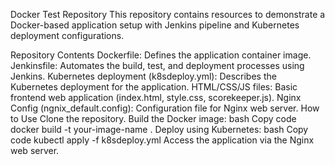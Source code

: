 Docker Test Repository
This repository contains resources to demonstrate a Docker-based application setup with Jenkins pipeline and Kubernetes deployment configurations.

Repository Contents
Dockerfile: Defines the application container image.
Jenkinsfile: Automates the build, test, and deployment processes using Jenkins.
Kubernetes deployment (k8sdeploy.yml): Describes the Kubernetes deployment for the application.
HTML/CSS/JS files: Basic frontend web application (index.html, style.css, scorekeeper.js).
Nginx Config (ngnix_default.config): Configuration file for Nginx web server.
How to Use
Clone the repository.
Build the Docker image:
bash
Copy code
docker build -t your-image-name .
Deploy using Kubernetes:
bash
Copy code
kubectl apply -f k8sdeploy.yml
Access the application via the Nginx web server.
